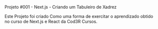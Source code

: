 Projeto #001 - Next.js - Criando um Tabuleiro de Xadrez

Este Projeto foi criado Como uma forma de exercitar o aprendizado obtido no curso de Next.js e React da Cod3R Cursos.
